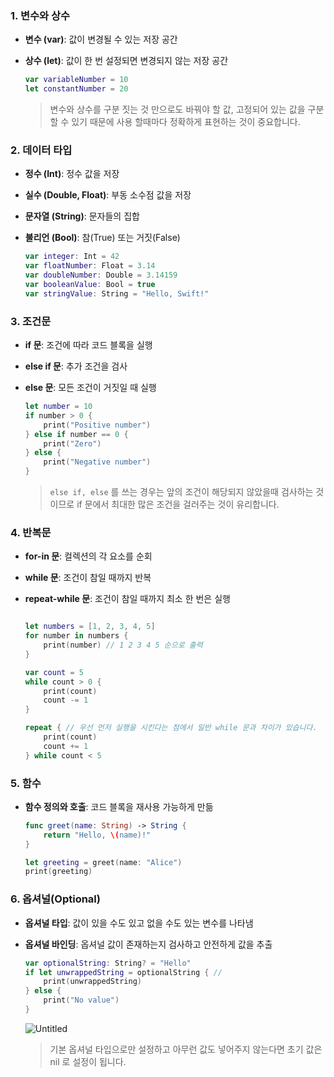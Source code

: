 ### 1. 변수와 상수

- **변수 (var)**: 값이 변경될 수 있는 저장 공간
- **상수 (let)**: 값이 한 번 설정되면 변경되지 않는 저장 공간
    
    ```swift
    var variableNumber = 10
    let constantNumber = 20
    ```
    
    > 변수와 상수를 구분 짓는 것 만으로도 바꿔야 할 값, 고정되어 있는 값을 구분할 수 있기 때문에 사용 할때마다 정확하게 표현하는 것이 중요합니다.
    > 

### 2. 데이터 타입

- **정수 (Int)**: 정수 값을 저장
- **실수 (Double, Float)**: 부동 소수점 값을 저장
- **문자열 (String)**: 문자들의 집합
- **불리언 (Bool)**: 참(True) 또는 거짓(False)
    
    ```swift
    var integer: Int = 42
    var floatNumber: Float = 3.14
    var doubleNumber: Double = 3.14159
    var booleanValue: Bool = true
    var stringValue: String = "Hello, Swift!"
    ```
    

### 3. 조건문

- **if 문**: 조건에 따라 코드 블록을 실행
- **else if 문**: 추가 조건을 검사
- **else 문**: 모든 조건이 거짓일 때 실행
    
    ```swift
    let number = 10
    if number > 0 {
        print("Positive number")
    } else if number == 0 {
        print("Zero")
    } else {
        print("Negative number")
    }
    ```
    
    > `else if, else` 를 쓰는 경우는 앞의 조건이 해당되지 않았을때 검사하는 것 이므로 if 문에서 최대한 많은 조건을 걸러주는 것이 유리합니다.
    > 
    

### 4. 반복문

- **for-in 문**: 컬렉션의 각 요소를 순회
- **while 문**: 조건이 참일 때까지 반복
- **repeat-while 문**: 조건이 참일 때까지 최소 한 번은 실행
    
    ```swift
    
    let numbers = [1, 2, 3, 4, 5]
    for number in numbers {
        print(number) // 1 2 3 4 5 순으로 출력 
    }
    
    var count = 5
    while count > 0 {
        print(count)
        count -= 1
    }
    
    repeat { // 우선 먼저 실행을 시킨다는 점에서 일반 while 문과 차이가 있습니다. 
        print(count)
        count += 1
    } while count < 5
    
    ```
    

### 5. 함수

- **함수 정의와 호출**: 코드 블록을 재사용 가능하게 만듦
    
    ```swift
    func greet(name: String) -> String {
        return "Hello, \(name)!"
    }
    
    let greeting = greet(name: "Alice")
    print(greeting)
    ```
    

### 6. 옵셔널(Optional)

- **옵셔널 타입**: 값이 있을 수도 있고 없을 수도 있는 변수를 나타냄
- **옵셔널 바인딩**: 옵셔널 값이 존재하는지 검사하고 안전하게 값을 추출
    
    ```swift
    var optionalString: String? = "Hello"
    if let unwrappedString = optionalString { // 
        print(unwrappedString)
    } else {
        print("No value")
    }
    ```
    
    ![Untitled](https://prod-files-secure.s3.us-west-2.amazonaws.com/8afe1bc7-9775-4cf2-ad6d-75439c004f81/e98221ec-675a-4201-b557-3471b7f7075a/Untitled.png)
    
    > 기본 옵셔널 타입으로만 설정하고 아무런 값도 넣어주지 않는다면 초기 값은 nil 로 설정이 됩니다.
    >
